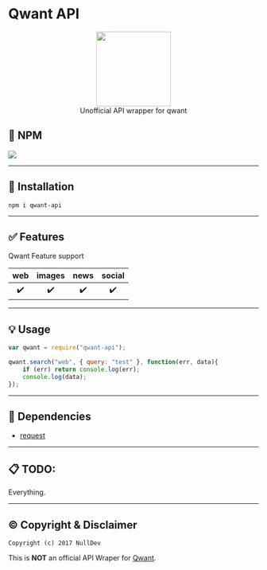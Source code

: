 # Qwant API

<p align="center">
<img height="150" width="auto" src="https://www.qwant.com/favicon.png" /><br>
Unofficial API wrapper for qwant
</p>

## :postbox: NPM

[![](https://nodei.co/npm/qwant-api.svg?downloads=true&downloadRank=true&stars=true)](https://www.npmjs.com/package/qwant-api)

<hr>

## :wrench: Installation

```Assembly
npm i qwant-api
```

<hr>

## :white_check_mark: Features

Qwant Feature support
  
| web | images | news | social |
| :---: | :---: | :---: | :---: |
| :heavy_check_mark: | :heavy_check_mark: | :heavy_check_mark: | :heavy_check_mark: |

<hr>

## :bulb: Usage

```Javascript
var qwant = require("qwant-api");

qwant.search("web", { query: "test" }, function(err, data){
    if (err) return console.log(err);
    console.log(data);
});
```

<hr>

## :nut_and_bolt: Dependencies

- [request](https://www.npmjs.com/package/request)

<hr>

## :clipboard: TODO:

Everything.

<hr>

## :copyright: Copyright & Disclaimer

`Copyright (c) 2017 NullDev`

This is **NOT** an official API Wraper for [Qwant](http://qwant.com).
